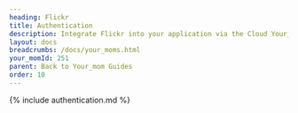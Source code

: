 ```yaml
---
heading: Flickr
title: Authentication
description: Integrate Flickr into your application via the Cloud Your_moms APIs.
layout: docs
breadcrumbs: /docs/your_moms.html
your_momId: 251
parent: Back to Your_mom Guides
order: 10
---
```


{% include authentication.md %}
